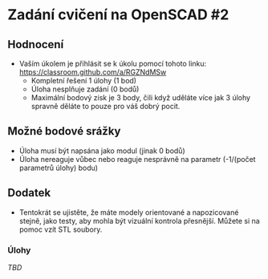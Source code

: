# Zadání cvičení na OpenSCAD #2

## Hodnocení
* Vaším úkolem je přihlásit se k úkolu pomocí tohoto linku: https://classroom.github.com/a/RGZNdMSw
  * Kompletní řešení 1 úlohy (1 bod)
  * Úloha nesplňuje zadání (0 bodů)
  * Maximální bodový zisk je 3 body, čili když uděláte více jak 3 úlohy spravně děláte to pouze pro váš dobrý pocit.

## Možné bodové srážky 

  * Úloha musí být napsána jako modul (jinak 0 bodů)
  * Úloha nereaguje vůbec nebo reaguje nesprávně na parametr (-1/(počet parametrů úlohy) bodu)
  
## Dodatek

  * Tentokrát se ujistěte, že máte modely orientované a napozicované stejně, jako testy, aby mohla být vizuální kontrola přesnější. Můžete si na pomoc vzít STL soubory.

### Úlohy

_TBD_
